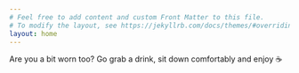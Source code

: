 ```yaml
---
# Feel free to add content and custom Front Matter to this file.
# To modify the layout, see https://jekyllrb.com/docs/themes/#overriding-theme-defaults
layout: home
---
```


Are you a bit worn too? Go grab a drink, sit down comfortably and enjoy ☕
